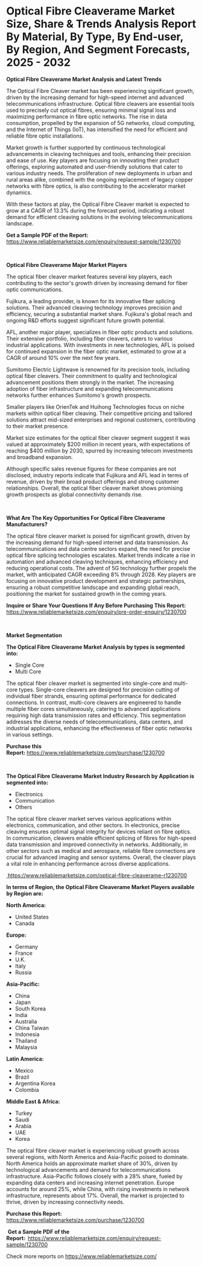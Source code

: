 <p><h1>Optical Fibre Cleaverame Market Size, Share & Trends Analysis Report By Material, By Type, By End-user, By Region, And Segment Forecasts, 2025 - 2032</h1></p><p><strong>Optical Fibre Cleaverame Market Analysis and Latest Trends</strong></p>
<p><p>The Optical Fibre Cleaver market has been experiencing significant growth, driven by the increasing demand for high-speed internet and advanced telecommunications infrastructure. Optical fibre cleavers are essential tools used to precisely cut optical fibres, ensuring minimal signal loss and maximizing performance in fibre optic networks. The rise in data consumption, propelled by the expansion of 5G networks, cloud computing, and the Internet of Things (IoT), has intensified the need for efficient and reliable fibre optic installations.</p><p>Market growth is further supported by continuous technological advancements in cleaving techniques and tools, enhancing their precision and ease of use. Key players are focusing on innovating their product offerings, exploring automated and user-friendly solutions that cater to various industry needs. The proliferation of new deployments in urban and rural areas alike, combined with the ongoing replacement of legacy copper networks with fibre optics, is also contributing to the accelerator market dynamics.</p><p>With these factors at play, the Optical Fibre Cleaver market is expected to grow at a CAGR of 13.3% during the forecast period, indicating a robust demand for efficient cleaving solutions in the evolving telecommunications landscape.</p></p>
<p><strong>Get a Sample PDF of the Report:&nbsp;</strong> <a href="https://www.reliablemarketsize.com/enquiry/request-sample/1230700?utm_campaign=2395&utm_medium=2&utm_source=Github&utm_content=ia&utm_term=27022025&utm_id=optical-fibre-cleaverame">https://www.reliablemarketsize.com/enquiry/request-sample/1230700</a></p>
<p>&nbsp;</p>
<p><strong>Optical Fibre Cleaverame Major Market Players</strong></p>
<p><p>The optical fiber cleaver market features several key players, each contributing to the sector's growth driven by increasing demand for fiber optic communications. </p><p>Fujikura, a leading provider, is known for its innovative fiber splicing solutions. Their advanced cleaving technology improves precision and efficiency, securing a substantial market share. Fujikura's global reach and ongoing R&D efforts suggest significant future growth potential.</p><p>AFL, another major player, specializes in fiber optic products and solutions. Their extensive portfolio, including fiber cleavers, caters to various industrial applications. With investments in new technologies, AFL is poised for continued expansion in the fiber optic market, estimated to grow at a CAGR of around 10% over the next few years.</p><p>Sumitomo Electric Lightwave is renowned for its precision tools, including optical fiber cleavers. Their commitment to quality and technological advancement positions them strongly in the market. The increasing adoption of fiber infrastructure and expanding telecommunications networks further enhances Sumitomo's growth prospects.</p><p>Smaller players like OrienTek and Huihong Technologies focus on niche markets within optical fiber cleaving. Their competitive pricing and tailored solutions attract mid-sized enterprises and regional customers, contributing to their market presence.</p><p>Market size estimates for the optical fiber cleaver segment suggest it was valued at approximately $200 million in recent years, with expectations of reaching $400 million by 2030, spurred by increasing telecom investments and broadband expansion.</p><p>Although specific sales revenue figures for these companies are not disclosed, industry reports indicate that Fujikura and AFL lead in terms of revenue, driven by their broad product offerings and strong customer relationships. Overall, the optical fiber cleaver market shows promising growth prospects as global connectivity demands rise.</p></p>
<p>&nbsp;</p>
<p><strong>What Are The Key Opportunities For Optical Fibre Cleaverame Manufacturers?</strong></p>
<p><p>The optical fibre cleaver market is poised for significant growth, driven by the increasing demand for high-speed internet and data transmission. As telecommunications and data centre sectors expand, the need for precise optical fibre splicing technologies escalates. Market trends indicate a rise in automation and advanced cleaving techniques, enhancing efficiency and reducing operational costs. The advent of 5G technology further propels the market, with anticipated CAGR exceeding 8% through 2028. Key players are focusing on innovative product development and strategic partnerships, ensuring a robust competitive landscape and expanding global reach, positioning the market for sustained growth in the coming years.</p></p>
<p><strong>Inquire or Share Your Questions If Any Before Purchasing This Report:</strong> <a href="https://www.reliablemarketsize.com/enquiry/pre-order-enquiry/1230700?utm_campaign=2395&utm_medium=2&utm_source=Github&utm_content=ia&utm_term=27022025&utm_id=optical-fibre-cleaverame">https://www.reliablemarketsize.com/enquiry/pre-order-enquiry/1230700</a></p>
<p>&nbsp;</p>
<p><strong>Market Segmentation</strong></p>
<p><strong>The Optical Fibre Cleaverame Market Analysis by types is segmented into:</strong></p>
<p><ul><li>Single Core</li><li>Multi Core</li></ul></p>
<p><p>The optical fiber cleaver market is segmented into single-core and multi-core types. Single-core cleavers are designed for precision cutting of individual fiber strands, ensuring optimal performance for dedicated connections. In contrast, multi-core cleavers are engineered to handle multiple fiber cores simultaneously, catering to advanced applications requiring high data transmission rates and efficiency. This segmentation addresses the diverse needs of telecommunications, data centers, and industrial applications, enhancing the effectiveness of fiber optic networks in various settings.</p></p>
<p><strong>Purchase this Report:&nbsp;</strong><a href="https://www.reliablemarketsize.com/purchase/1230700?utm_campaign=2395&utm_medium=2&utm_source=Github&utm_content=ia&utm_term=27022025&utm_id=optical-fibre-cleaverame">https://www.reliablemarketsize.com/purchase/1230700</a></p>
<p>&nbsp;</p>
<p><strong>The Optical Fibre Cleaverame Market Industry Research by Application is segmented into:</strong></p>
<p><ul><li>Electronics</li><li>Communication</li><li>Others</li></ul></p>
<p><p>The optical fibre cleaver market serves various applications within electronics, communication, and other sectors. In electronics, precise cleaving ensures optimal signal integrity for devices reliant on fibre optics. In communication, cleavers enable efficient splicing of fibres for high-speed data transmission and improved connectivity in networks. Additionally, in other sectors such as medical and aerospace, reliable fibre connections are crucial for advanced imaging and sensor systems. Overall, the cleaver plays a vital role in enhancing performance across diverse applications.</p></p>
<p><a href="https://www.reliablemarketsize.com/optical-fibre-cleaverame-r1230700?utm_campaign=2395&utm_medium=2&utm_source=Github&utm_content=ia&utm_term=27022025&utm_id=optical-fibre-cleaverame">&nbsp;https://www.reliablemarketsize.com/optical-fibre-cleaverame-r1230700</a></p>
<p><strong>In terms of Region, the Optical Fibre Cleaverame Market Players available by Region are:</strong></p>
<p>
    <p> <strong> North America: </strong>
        <ul>
            <li>United States</li>
            <li>Canada</li>
        </ul>
        </p> 
    <p> <strong> Europe: </strong>
        <ul>
            <li>Germany</li>
            <li>France</li>
            <li>U.K.</li>
            <li>Italy</li>
            <li>Russia</li>
        </ul>
        </p> 
    <p> <strong> Asia-Pacific: </strong>
        <ul>
            <li>China</li>
            <li>Japan</li>
            <li>South Korea</li>
            <li>India</li>
            <li>Australia</li>
            <li>China Taiwan</li>
            <li>Indonesia</li>
            <li>Thailand</li>
            <li>Malaysia</li>
        </ul>
        </p> 
    <p> <strong> Latin America: </strong>
        <ul>
            <li>Mexico</li>
            <li>Brazil</li>
            <li>Argentina Korea</li>
            <li>Colombia</li>
        </ul>
        </p> 
    <p> <strong> Middle East & Africa: </strong>
        <ul>
            <li>Turkey</li>
            <li>Saudi</li>
            <li>Arabia</li>
            <li>UAE</li>
            <li>Korea</li>
        </ul>
    </p>
    </p>
<p><p>The optical fibre cleaver market is experiencing robust growth across several regions, with North America and Asia-Pacific poised to dominate. North America holds an approximate market share of 30%, driven by technological advancements and demand for telecommunications infrastructure. Asia-Pacific follows closely with a 28% share, fueled by expanding data centers and increasing internet penetration. Europe accounts for around 25%, while China, with rising investments in network infrastructure, represents about 17%. Overall, the market is projected to thrive, driven by increasing connectivity needs.</p></p>
<p><strong>Purchase this Report: </strong><a href="https://www.reliablemarketsize.com/purchase/1230700?utm_campaign=2395&utm_medium=2&utm_source=Github&utm_content=ia&utm_term=27022025&utm_id=optical-fibre-cleaverame">https://www.reliablemarketsize.com/purchase/1230700</a></p>
<p>&nbsp;<strong>Get a Sample PDF of the Report:&nbsp;&nbsp;</strong><a href="https://www.reliablemarketsize.com/enquiry/request-sample/1230700?utm_campaign=2395&utm_medium=2&utm_source=Github&utm_content=ia&utm_term=27022025&utm_id=optical-fibre-cleaverame">https://www.reliablemarketsize.com/enquiry/request-sample/1230700</a></p>
<p><strong></strong></p>
<p>Check more reports on <a href="https://www.reliablemarketsize.com/?utm_campaign=2395&utm_medium=2&utm_source=Github&utm_content=ia&utm_term=27022025&utm_id=optical-fibre-cleaverame">https://www.reliablemarketsize.com/</a></p>